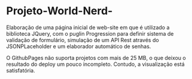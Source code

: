 # Projeto-World-Nerd-
Elaboração de uma página inicial de web-site em que é utilizado a biblioteca JQuery, com o puglin Progression para definir sistema de validação de formulário, simulação de um API Rest através do JSONPLaceholder e um elaborador automático de senhas.

O GithubPages não suporta projetos com mais de 25 MB, o que deixou o resultado do deploy um pouco incompleto. Contudo, a visualização está satisfatória.


